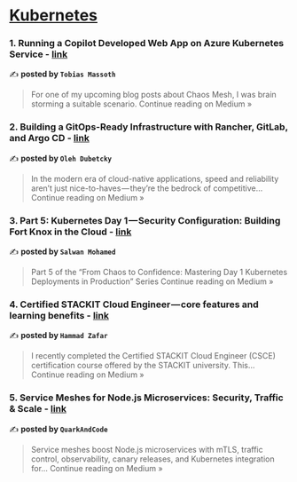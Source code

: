 
<h1><a href=https://medium.com/tag/kubernetes/recommended target="_blank" rel="noopener noreferrer">Kubernetes</a></h1>
<h3>1. Running a Copilot Developed Web App on Azure Kubernetes Service - <a href="https://medium.com/@tobias_80378/running-a-copilot-developed-web-app-on-azure-kubernetes-service-e533cdcacc91?source=rss------kubernetes-5" target="_blank" rel="noopener noreferrer">link</a></h3>

✍️ **posted by `Tobias Massoth`**

<blockquote>For one of my upcoming blog posts about Chaos Mesh, I was brain storming a suitable scenario.
Continue reading on Medium »</blockquote>

<h3>2. Building a GitOps-Ready Infrastructure with Rancher, GitLab, and Argo CD - <a href="https://oleg-dubetcky.medium.com/building-a-gitops-ready-infrastructure-with-rancher-gitlab-and-argo-cd-e851ce84a3a7?source=rss------kubernetes-5" target="_blank" rel="noopener noreferrer">link</a></h3>

✍️ **posted by `Oleh Dubetcky`**

<blockquote>In the modern era of cloud-native applications, speed and reliability aren’t just nice-to-haves — they’re the bedrock of competitive…
Continue reading on Medium »</blockquote>

<h3>3.  Part 5: Kubernetes Day 1 — Security Configuration: Building Fort Knox in the Cloud - <a href="https://medium.com/@salwan.mohamed/part-5-kubernetes-day-1-security-configuration-building-fort-knox-in-the-cloud-37e0f675cf03?source=rss------kubernetes-5" target="_blank" rel="noopener noreferrer">link</a></h3>

✍️ **posted by `Salwan Mohamed`**

<blockquote>Part 5 of the “From Chaos to Confidence: Mastering Day 1 Kubernetes Deployments in Production” Series
Continue reading on Medium »</blockquote>

<h3>4. Certified STACKIT Cloud Engineer — core features and learning benefits - <a href="https://hammad-zafar.medium.com/certified-stackit-cloud-engineer-core-features-and-learning-benefits-960641c1843e?source=rss------kubernetes-5" target="_blank" rel="noopener noreferrer">link</a></h3>

✍️ **posted by `Hammad Zafar`**

<blockquote>I recently completed the Certified STACKIT Cloud Engineer (CSCE) certification course offered by the STACKIT university. This…
Continue reading on Medium »</blockquote>

<h3>5. Service Meshes for Node.js Microservices: Security, Traffic & Scale - <a href="https://medium.com/@QuarkAndCode/service-meshes-for-node-js-microservices-security-traffic-scale-ee68b25b0981?source=rss------kubernetes-5" target="_blank" rel="noopener noreferrer">link</a></h3>

✍️ **posted by `QuarkAndCode`**

<blockquote>Service meshes boost Node.js microservices with mTLS, traffic control, observability, canary releases, and Kubernetes integration for…
Continue reading on Medium »</blockquote>


